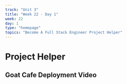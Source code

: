 ```yaml
---
track: "Unit 3"
title: "Week 22 - Day 1"
week: 22
day: 1
type: "homepage"
topics: "Become A Full Stack Engineer Project Helper"
---
```



# Project Helper

## Goat Cafe Deployment Video


